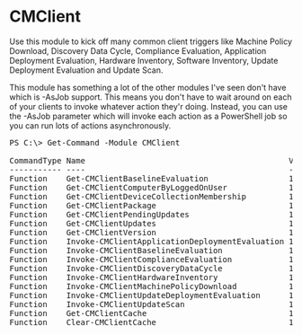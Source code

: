 # CMClient

Use this module to kick off many common client triggers like Machine Policy Download, Discovery Data Cycle, Compliance Evaluation, Application Deployment Evaluation, Hardware Inventory, Software Inventory, Update Deployment Evaluation and Update Scan.  

This module has something a lot of the other modules I've seen don't have which is -AsJob support.  This means you don't have to wait around on each of your clients to invoke whatever action they'r doing.  Instead, you can use the -AsJob parameter which will invoke each action as a PowerShell job so you can run lots of actions asynchronously.

<pre>
PS C:\> Get-Command -Module CMClient

CommandType Name                                           Version Source
----------- ----                                           ------- ------
Function    Get-CMClientBaselineEvaluation                 1.7.2   CMClient
Function    Get-CMClientComputerByLoggedOnUser             1.7.2   CMClient
Function    Get-CMClientDeviceCollectionMembership         1.7.2   CMClient
Function    Get-CMClientPackage                            1.7.2   CMClient
Function    Get-CMClientPendingUpdates                     1.7.2   CMClient
Function    Get-CMClientUpdates                            1.7.2   CMClient
Function    Get-CMClientVersion                            1.7.2   CMClient
Function    Invoke-CMClientApplicationDeploymentEvaluation 1.7.2   CMClient
Function    Invoke-CMClientBaselineEvaluation              1.7.2   CMClient
Function    Invoke-CMClientComplianceEvaluation            1.7.2   CMClient
Function    Invoke-CMClientDiscoveryDataCycle              1.7.2   CMClient
Function    Invoke-CMClientHardwareInventory               1.7.2   CMClient
Function    Invoke-CMClientMachinePolicyDownload           1.7.2   CMClient
Function    Invoke-CMClientUpdateDeploymentEvaluation      1.7.2   CMClient
Function    Invoke-CMClientUpdateScan                      1.7.2   CMClient
Function    Get-CMClientCache                              1.7.2   CMClient
Function    Clear-CMClientCache                            1.7.2   CMClient
</pre>